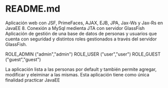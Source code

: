 # README.md
Aplicación web con JSF, PrimeFaces, AJAX, EJB, JPA, Jax-Ws y Jax-Rs en JavaEE 8. Conexión a MySql medienta JTA con servidor GlassFish
Aplicación de gestión de una base de datos de personas y usuarios que cuenta con seguridad y distintos roles gestionados a través del servidor GlassFish.

ROLE_ADMIN ("admin","admin")
ROLE_USER ("user","user")
ROLE_GUEST ("guest","guest")

La aplicación lista a las personas por default y también permite agregar, modificar y eleiminar a las mismas.
Esta aplicación tiene como única finalidad practicar JavaEE
